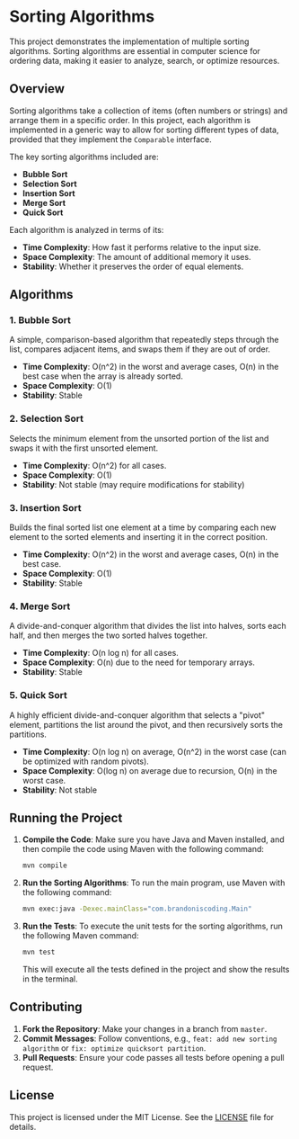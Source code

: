 # Sorting Algorithms

This project demonstrates the implementation of multiple sorting algorithms. Sorting algorithms are essential in computer science for ordering data, making it easier to analyze, search, or optimize resources.

## Overview

Sorting algorithms take a collection of items (often numbers or strings) and arrange them in a specific order. In this project, each algorithm is implemented in a generic way to allow for sorting different types of data, provided that they implement the `Comparable` interface.

The key sorting algorithms included are:

- **Bubble Sort**
- **Selection Sort**
- **Insertion Sort**
- **Merge Sort**
- **Quick Sort**

Each algorithm is analyzed in terms of its:
- **Time Complexity**: How fast it performs relative to the input size.
- **Space Complexity**: The amount of additional memory it uses.
- **Stability**: Whether it preserves the order of equal elements.

## Algorithms

### 1. Bubble Sort
A simple, comparison-based algorithm that repeatedly steps through the list, compares adjacent items, and swaps them if they are out of order.

- **Time Complexity**: O(n^2) in the worst and average cases, O(n) in the best case when the array is already sorted.
- **Space Complexity**: O(1)
- **Stability**: Stable

### 2. Selection Sort
Selects the minimum element from the unsorted portion of the list and swaps it with the first unsorted element.

- **Time Complexity**: O(n^2) for all cases.
- **Space Complexity**: O(1)
- **Stability**: Not stable (may require modifications for stability)

### 3. Insertion Sort
Builds the final sorted list one element at a time by comparing each new element to the sorted elements and inserting it in the correct position.

- **Time Complexity**: O(n^2) in the worst and average cases, O(n) in the best case.
- **Space Complexity**: O(1)
- **Stability**: Stable

### 4. Merge Sort
A divide-and-conquer algorithm that divides the list into halves, sorts each half, and then merges the two sorted halves together.

- **Time Complexity**: O(n log n) for all cases.
- **Space Complexity**: O(n) due to the need for temporary arrays.
- **Stability**: Stable

### 5. Quick Sort
A highly efficient divide-and-conquer algorithm that selects a "pivot" element, partitions the list around the pivot, and then recursively sorts the partitions.

- **Time Complexity**: O(n log n) on average, O(n^2) in the worst case (can be optimized with random pivots).
- **Space Complexity**: O(log n) on average due to recursion, O(n) in the worst case.
- **Stability**: Not stable

## Running the Project

1. **Compile the Code**: Make sure you have Java and Maven installed, and then compile the code using Maven with the following command:

   ```bash
   mvn compile
   ```

2. **Run the Sorting Algorithms**: To run the main program, use Maven with the following command:

   ```bash
   mvn exec:java -Dexec.mainClass="com.brandoniscoding.Main"
   ```

3. **Run the Tests**: To execute the unit tests for the sorting algorithms, run the following Maven command:

   ```bash
   mvn test
   ```

   This will execute all the tests defined in the project and show the results in the terminal.


## Contributing

1. **Fork the Repository**: Make your changes in a branch from `master`.
2. **Commit Messages**: Follow conventions, e.g., `feat: add new sorting algorithm` or `fix: optimize quicksort partition`.
3. **Pull Requests**: Ensure your code passes all tests before opening a pull request.

## License

This project is licensed under the MIT License. See the [LICENSE](LICENSE) file for details.

